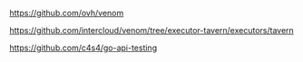 https://github.com/ovh/venom

https://github.com/intercloud/venom/tree/executor-tavern/executors/tavern

https://github.com/c4s4/go-api-testing
